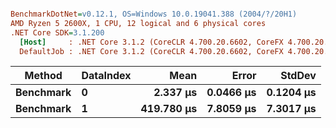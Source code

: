 ``` ini

BenchmarkDotNet=v0.12.1, OS=Windows 10.0.19041.388 (2004/?/20H1)
AMD Ryzen 5 2600X, 1 CPU, 12 logical and 6 physical cores
.NET Core SDK=3.1.200
  [Host]     : .NET Core 3.1.2 (CoreCLR 4.700.20.6602, CoreFX 4.700.20.6702), X64 RyuJIT
  DefaultJob : .NET Core 3.1.2 (CoreCLR 4.700.20.6602, CoreFX 4.700.20.6702), X64 RyuJIT


```

| Method        | DataIndex |           Mean |         Error |        StdDev |
|---------------|-----------|---------------:|--------------:|--------------:|
| **Benchmark** | **0**     |   **2.337 μs** | **0.0466 μs** | **0.1204 μs** |
| **Benchmark** | **1**     | **419.780 μs** | **7.8059 μs** | **7.3017 μs** |

